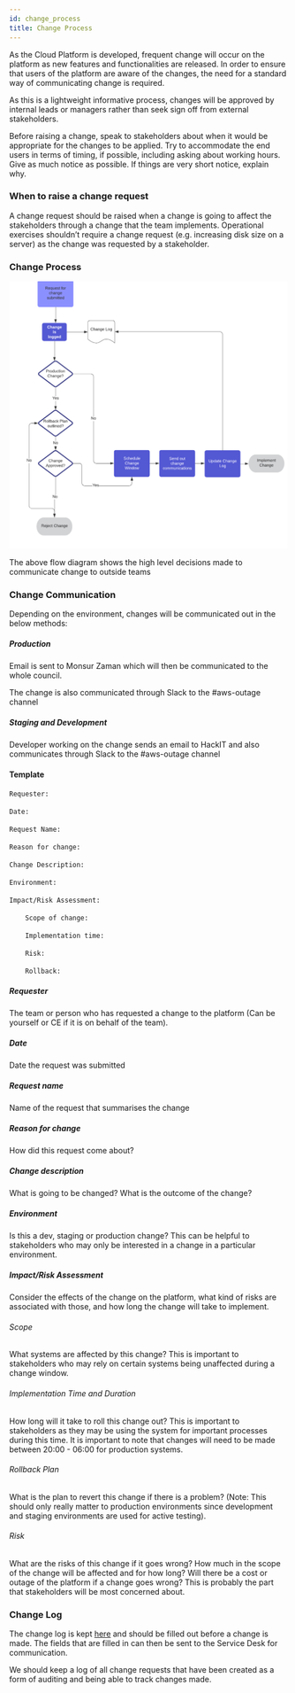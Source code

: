 ```yaml
---
id: change_process
title: Change Process
---
```


As the Cloud Platform is developed, frequent change will occur on the platform as new features and functionalities are released. In order to ensure that users of the platform are aware of the changes, the need for a standard way of communicating change is required.

As this is a lightweight informative process, changes will be approved by internal leads or managers rather than seek sign off from external stakeholders.

Before raising a change, speak to stakeholders about when it would be appropriate for the changes to be applied. Try to accommodate the end users in terms of timing, if possible, including asking about working hours. Give as much notice as possible. If things are very short notice, explain why.


### When to raise a change request

A change request should be raised when a change is going to affect the stakeholders through a change that the team implements. Operational exercises shouldn’t require a change request (e.g. increasing disk size on a server) as the change was requested by a stakeholder.  


### Change Process

![Change Process Flow](../assets/images/change_management/change_flow.png "image_tooltip")


The above flow diagram shows the high level decisions made to communicate change to outside teams


### Change Communication 

Depending on the environment, changes will be communicated out in the below methods:


##### Production

Email is sent to Monsur Zaman which will then be communicated to the whole council.

The change is also communicated through Slack to the #aws-outage channel


##### Staging and Development 

Developer working on the change sends an email to HackIT and also communicates through Slack to the #aws-outage channel


#### Template
```
Requester:

Date:

Request Name:

Reason for change:

Change Description:

Environment:

Impact/Risk Assessment:

	Scope of change:

	Implementation time:

	Risk:

	Rollback:
```

##### Requester

The team or person who has requested a change to the platform (Can be yourself or CE if it is on behalf of the team).


##### Date

Date the request was submitted


##### Request name

Name of the request that summarises the change


##### Reason for change

How did this request come about? 


##### Change description

What is going to be changed? What is the outcome of the change?


##### Environment

Is this a dev, staging or production change? This can be helpful to stakeholders who may only be interested in a change in a particular environment.


##### Impact/Risk Assessment

Consider the effects of the change on the platform, what kind of risks are associated with those, and how long the change will take to implement.


###### Scope

What systems are affected by this change? This is important to stakeholders who may rely on certain systems being unaffected during a change window.


###### Implementation Time and Duration

How long will it take to roll this change out? This is important to stakeholders as they may be using the system for important processes during this time. It is important to note that changes will need to be made between 20:00 - 06:00 for production systems.


###### Rollback Plan

What is the plan to revert this change if there is a problem? (Note: This should only really matter to production environments since development and staging environments are used for active testing).


###### Risk

What are the risks of this change if it goes wrong? How much in the scope of the change will be affected and for how long? Will there be a cost or outage of the platform if a change goes wrong? This is probably the part that stakeholders will be most concerned about.


### Change Log

The change log is kept [here](https://docs.google.com/spreadsheets/u/0/d/1uJ9H1uqGFMZuXnzLvHKEtQFvA36PssqRgulH_P9Mxk0/edit) and should be filled out before a change is made. The fields that are filled in can then be sent to the Service Desk for communication.

We should keep a log of all change requests that have been created as a form of auditing and being able to track changes made.
